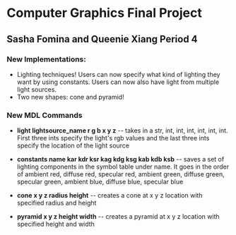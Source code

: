 # Computer Graphics Final Project
## Sasha Fomina and Queenie Xiang Period 4

### **New Implementations:**
* Lighting techniques! Users can now specify what kind of lighting they want by using constants. Users can now also have light from multiple light sources. 
* Two new shapes: cone and pyramid! 

### **New MDL Commands** ###
* **light lightsource_name r g b x y z** -- takes in a str, int, int, int, int, int, int. First three ints specify the light's rgb values and the last three ints specify the location of the light source

* **constants name kar kdr ksr kag kdg ksg kab kdb ksb** -- saves a set of lighting components in the symbol table under name. It goes in the order of ambient red, diffuse red, specular red, ambient green, diffuse green, specular green, ambient blue, diffuse blue, specular blue

* **cone x y z radius height** -- creates a cone at x y z location with specified radius and height

* **pyramid x y z height width** -- creates a pyramid at x y z location with specified height and width

